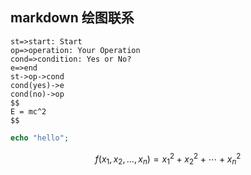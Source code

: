 ## markdown 绘图联系

```flow
st=>start: Start
op=>operation: Your Operation
cond=>condition: Yes or No?
e=>end
st->op->cond
cond(yes)->e
cond(no)->op
$$
E = mc^2
$$

```
```php
echo "hello";
```

$$
f(x_1,x_2,\ldots,x_n) = x_1^2+x_2^2+\cdots+x_n^2
$$

